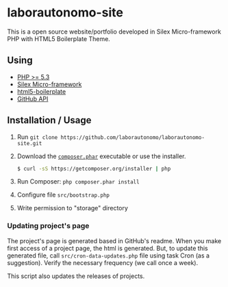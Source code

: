 laborautonomo-site
==================

This is a open source website/portfolio developed in Silex Micro-framework PHP with HTML5 Boilerplate Theme.

Using
-----
* [PHP >= 5.3](https://php.net)
* [Silex Micro-framework](http://silex.sensiolabs.org/)
* [html5-boilerplate](https://github.com/h5bp/html5-boilerplate)
* [GitHub API](https://developer.github.com/v3/)

Installation / Usage
--------------------

1. Run `git clone https://github.com/laborautonomo/laborautonomo-site.git`

2. Download the [`composer.phar`](https://getcomposer.org/composer.phar) executable or use the installer.

    ``` sh
    $ curl -sS https://getcomposer.org/installer | php
    ```

3. Run Composer: `php composer.phar install`

4. Configure file `src/bootstrap.php`

5. Write permission to "storage" directory

### Updating project's page
The project's page is generated based in GitHub's readme. When you make first access of a project page, the html is generated. But, to update this generated file, call `src/cron-data-updates.php` file using task Cron (as a suggestion). 
Verify the necessary frequency (we call once a week).

This script also updates the releases of projects.
